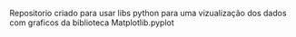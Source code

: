 Repositorio criado para usar libs python para uma vizualização dos dados com graficos da biblioteca Matplotlib.pyplot 
